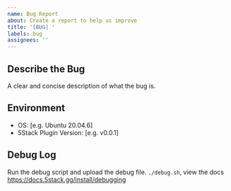 ```yaml
---
name: Bug Report
about: Create a report to help us improve
title: '[BUG] '
labels: bug
assignees: ''
---
```


## Describe the Bug
A clear and concise description of what the bug is.


## Environment
- OS: [e.g. Ubuntu 20.04.6]
- 5Stack Plugin Version: [e.g. v0.0.1]

## Debug Log
Run the debug script and upload the debug file. `./debug.sh`, view the docs https://docs.5stack.gg/install/debugging
